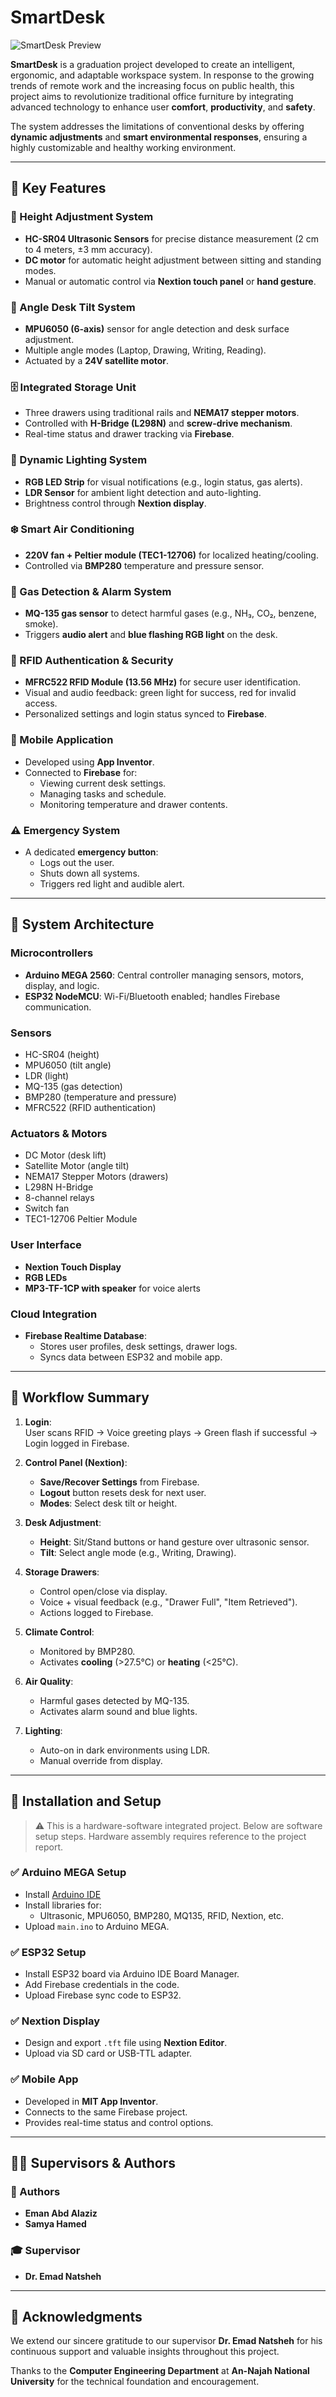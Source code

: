 # SmartDesk

![SmartDesk Preview](smartdesk_preview.jpg)


**SmartDesk** is a graduation project developed to create an intelligent, ergonomic, and adaptable workspace system. In response to the growing trends of remote work and the increasing focus on public health, this project aims to revolutionize traditional office furniture by integrating advanced technology to enhance user **comfort**, **productivity**, and **safety**.

The system addresses the limitations of conventional desks by offering **dynamic adjustments** and **smart environmental responses**, ensuring a highly customizable and healthy working environment.

---

## 🚀 Key Features

### 🔄 Height Adjustment System
- **HC-SR04 Ultrasonic Sensors** for precise distance measurement (2 cm to 4 meters, ±3 mm accuracy).
- **DC motor** for automatic height adjustment between sitting and standing modes.
- Manual or automatic control via **Nextion touch panel** or **hand gesture**.

### 📐 Angle Desk Tilt System
- **MPU6050 (6-axis)** sensor for angle detection and desk surface adjustment.
- Multiple angle modes (Laptop, Drawing, Writing, Reading).
- Actuated by a **24V satellite motor**.

### 🗄️ Integrated Storage Unit
- Three drawers using traditional rails and **NEMA17 stepper motors**.
- Controlled with **H-Bridge (L298N)** and **screw-drive mechanism**.
- Real-time status and drawer tracking via **Firebase**.

### 🌈 Dynamic Lighting System
- **RGB LED Strip** for visual notifications (e.g., login status, gas alerts).
- **LDR Sensor** for ambient light detection and auto-lighting.
- Brightness control through **Nextion display**.

### ❄️ Smart Air Conditioning
- **220V fan + Peltier module (TEC1-12706)** for localized heating/cooling.
- Controlled via **BMP280** temperature and pressure sensor.

### 🛑 Gas Detection & Alarm System
- **MQ-135 gas sensor** to detect harmful gases (e.g., NH₃, CO₂, benzene, smoke).
- Triggers **audio alert** and **blue flashing RGB light** on the desk.

### 🔐 RFID Authentication & Security
- **MFRC522 RFID Module (13.56 MHz)** for secure user identification.
- Visual and audio feedback: green light for success, red for invalid access.
- Personalized settings and login status synced to **Firebase**.

### 📱 Mobile Application
- Developed using **App Inventor**.
- Connected to **Firebase** for:
  - Viewing current desk settings.
  - Managing tasks and schedule.
  - Monitoring temperature and drawer contents.

### ⚠️ Emergency System
- A dedicated **emergency button**:
  - Logs out the user.
  - Shuts down all systems.
  - Triggers red light and audible alert.

---

## 🧠 System Architecture

### Microcontrollers
- **Arduino MEGA 2560**: Central controller managing sensors, motors, display, and logic.
- **ESP32 NodeMCU**: Wi-Fi/Bluetooth enabled; handles Firebase communication.

### Sensors
- HC-SR04 (height)
- MPU6050 (tilt angle)
- LDR (light)
- MQ-135 (gas detection)
- BMP280 (temperature and pressure)
- MFRC522 (RFID authentication)

### Actuators & Motors
- DC Motor (desk lift)
- Satellite Motor (angle tilt)
- NEMA17 Stepper Motors (drawers)
- L298N H-Bridge
- 8-channel relays
- Switch fan
- TEC1-12706 Peltier Module

### User Interface
- **Nextion Touch Display**
- **RGB LEDs**
- **MP3-TF-1CP with speaker** for voice alerts

### Cloud Integration
- **Firebase Realtime Database**:
  - Stores user profiles, desk settings, drawer logs.
  - Syncs data between ESP32 and mobile app.

---

## 🔄 Workflow Summary

1. **Login**:  
   User scans RFID → Voice greeting plays → Green flash if successful → Login logged in Firebase.

2. **Control Panel (Nextion)**:
   - **Save/Recover Settings** from Firebase.
   - **Logout** button resets desk for next user.
   - **Modes**: Select desk tilt or height.

3. **Desk Adjustment**:
   - **Height**: Sit/Stand buttons or hand gesture over ultrasonic sensor.
   - **Tilt**: Select angle mode (e.g., Writing, Drawing).

4. **Storage Drawers**:
   - Control open/close via display.
   - Voice + visual feedback (e.g., "Drawer Full", "Item Retrieved").
   - Actions logged to Firebase.

5. **Climate Control**:
   - Monitored by BMP280.
   - Activates **cooling** (>27.5°C) or **heating** (<25°C).

6. **Air Quality**:
   - Harmful gases detected by MQ-135.
   - Activates alarm sound and blue lights.

7. **Lighting**:
   - Auto-on in dark environments using LDR.
   - Manual override from display.

---

## 🧰 Installation and Setup

> ⚠️ This is a hardware-software integrated project. Below are software setup steps. Hardware assembly requires reference to the project report.

### ✅ Arduino MEGA Setup
- Install [Arduino IDE](https://www.arduino.cc/en/software)
- Install libraries for:
  - Ultrasonic, MPU6050, BMP280, MQ135, RFID, Nextion, etc.
- Upload `main.ino` to Arduino MEGA.

### ✅ ESP32 Setup
- Install ESP32 board via Arduino IDE Board Manager.
- Add Firebase credentials in the code.
- Upload Firebase sync code to ESP32.

### ✅ Nextion Display
- Design and export `.tft` file using **Nextion Editor**.
- Upload via SD card or USB-TTL adapter.

### ✅ Mobile App
- Developed in **MIT App Inventor**.
- Connects to the same Firebase project.
- Provides real-time status and control options.

---

## 👨‍🏫 Supervisors & Authors

### 👥 Authors
- **Eman Abd Alaziz**  
- **Samya Hamed**

### 🎓 Supervisor
- **Dr. Emad Natsheh**


---

## 🙏 Acknowledgments
We extend our sincere gratitude to our supervisor **Dr. Emad Natsheh** for his continuous support and valuable insights throughout this project.

Thanks to the **Computer Engineering Department** at **An-Najah National University** for the technical foundation and encouragement.

